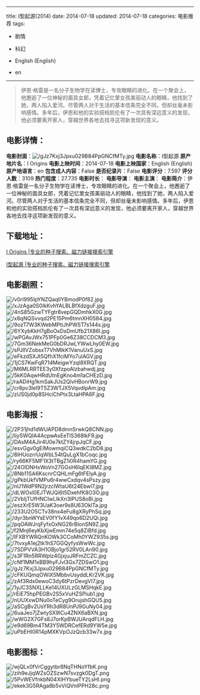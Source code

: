 
---
title: I型起源(2014)
date: 2014-07-18
updated: 2014-07-18
categories: 电影推荐
tags:
- 剧情
- 科幻

- English (English)
- en
---


> 伊恩·格雷是一名分子生物学在读博士，专攻眼睛的进化。在一个聚会上，他邂逅了一位神秘的面具女郎，凭着记忆里女孩美丽动人的眼睛，他找到了她，两人陷入爱河。尽管两人对于生活的基本信条完全不同，但却丝毫未影响感情。多年后，伊恩和他的实验搭档凯伦有了一次具有深远意义的发现，他必须要离开家人，穿越世界各地去找寻这项新发现的意义。

## **电影详情**：

**电影封面**：<img src="https://image.tmdb.org/t/p/w200/gJz7Kxj3Jpxu029B84PpGNCfMTy.jpg" alt="/gJz7Kxj3Jpxu029B84PpGNCfMTy.jpg" title="/gJz7Kxj3Jpxu029B84PpGNCfMTy.jpg">
**电影名称**：I型起源
**原产地片名**：I Origins
**电影上映时间**：2014-07-18
**电影上映国家**：English (English)
**原产地语言**：en
**包含成人内容**：False
**是否纪录片**：False
**电影评分**：7.597
**评分人数**：3109
**热门程度**：27.735
**电影时长**：
**电影导演**：
**电影主演**：
**电影简介**：伊恩·格雷是一名分子生物学在读博士，专攻眼睛的进化。在一个聚会上，他邂逅了一位神秘的面具女郎，凭着记忆里女孩美丽动人的眼睛，他找到了她，两人陷入爱河。尽管两人对于生活的基本信条完全不同，但却丝毫未影响感情。多年后，伊恩和他的实验搭档凯伦有了一次具有深远意义的发现，他必须要离开家人，穿越世界各地去找寻这项新发现的意义。

## **下载地址**：
[I Origins |专业的种子搜索、磁力链接搜索引擎](https://movie.amd794.com:2083/?search=I%20Origins&ordering=&mode=match_phrase&page_size=10&page=1)

[I型起源 |专业的种子搜索、磁力链接搜索引擎](https://movie.amd794.com:2083/?search=I%E5%9E%8B%E8%B5%B7%E6%BA%90&ordering=&mode=match_phrase&page_size=10&page=1)
 

## **电影剧照**：
<img src="https://image.tmdb.org/t/p/original/v0rI995IpYNZQaqlIYBmodP0f82.jpg" alt="/v0rI995IpYNZQaqlIYBmodP0f82.jpg" title="/v0rI995IpYNZQaqlIYBmodP0f82.jpg"><img src="https://image.tmdb.org/t/p/original/xJzAga0S0IkKvhYALBLBfXdzguF.jpg" alt="/xJzAga0S0IkKvhYALBLBfXdzguF.jpg" title="/xJzAga0S0IkKvhYALBLBfXdzguF.jpg"><img src="https://image.tmdb.org/t/p/original/4nS85GzwTYFgtr8vepGQDmhkX0G.jpg" alt="/4nS85GzwTYFgtr8vepGQDmhkX0G.jpg" title="/4nS85GzwTYFgtr8vepGQDmhkX0G.jpg"><img src="https://image.tmdb.org/t/p/original/x8qNQSvvqd2PE15Pm6tmnXH0584.jpg" alt="/x8qNQSvvqd2PE15Pm6tmnXH0584.jpg" title="/x8qNQSvvqd2PE15Pm6tmnXH0584.jpg"><img src="https://image.tmdb.org/t/p/original/9ozT7W3KWebMPtlJhPWST7s144s.jpg" alt="/9ozT7W3KWebMPtlJhPWST7s144s.jpg" title="/9ozT7W3KWebMPtlJhPWST7s144s.jpg"><img src="https://image.tmdb.org/t/p/original/6YXybKkH7gBoOxDsDmUfb21X86l.jpg" alt="/6YXybKkH7gBoOxDsDmUfb21X86l.jpg" title="/6YXybKkH7gBoOxDsDmUfb21X86l.jpg"><img src="https://image.tmdb.org/t/p/original/wPGAvJWx751PFp0Ge6Z38CCDCM3.jpg" alt="/wPGAvJWx751PFp0Ge6Z38CCDCM3.jpg" title="/wPGAvJWx751PFp0Ge6Z38CCDCM3.jpg"><img src="https://image.tmdb.org/t/p/original/7Gm36NekMeG0bDRJwLYWwLhy0EW.jpg" alt="/7Gm36NekMeG0bDRJwLYWwLhy0EW.jpg" title="/7Gm36NekMeG0bDRJwLYWwLhy0EW.jpg"><img src="https://image.tmdb.org/t/p/original/sPJllVZobsxT7VhMIkK1VanuUxS.jpg" alt="/sPJllVZobsxT7VhMIkK1VanuUxS.jpg" title="/sPJllVZobsxT7VhMIkK1VanuUxS.jpg"><img src="https://image.tmdb.org/t/p/original/eFkzdSXJt5QfhX1fciMYo7ulAGV.jpg" alt="/eFkzdSXJt5QfhX1fciMYo7ulAGV.jpg" title="/eFkzdSXJt5QfhX1fciMYo7ulAGV.jpg"><img src="https://image.tmdb.org/t/p/original/1jCS7KwFqR714MeigwYzql8XRQT.jpg" alt="/1jCS7KwFqR714MeigwYzql8XRQT.jpg" title="/1jCS7KwFqR714MeigwYzql8XRQT.jpg"><img src="https://image.tmdb.org/t/p/original/M6MLRRTEE3y0XfzpoAlzbahwdj.jpg" alt="/M6MLRRTEE3y0XfzpoAlzbahwdj.jpg" title="/M6MLRRTEE3y0XfzpoAlzbahwdj.jpg"><img src="https://image.tmdb.org/t/p/original/5kK0AqwHRdUtnEgKno4m1aCHEzD.jpg" alt="/5kK0AqwHRdUtnEgKno4m1aCHEzD.jpg" title="/5kK0AqwHRdUtnEgKno4m1aCHEzD.jpg"><img src="https://image.tmdb.org/t/p/original/raADiHg1kmSakJUs2QlvHBonrW9.jpg" alt="/raADiHg1kmSakJUs2QlvHBonrW9.jpg" title="/raADiHg1kmSakJUs2QlvHBonrW9.jpg"><img src="https://image.tmdb.org/t/p/original/cr8pv3Iel9T5Z3WTJX5VqvdIpAm.jpg" alt="/cr8pv3Iel9T5Z3WTJX5VqvdIpAm.jpg" title="/cr8pv3Iel9T5Z3WTJX5VqvdIpAm.jpg"><img src="https://image.tmdb.org/t/p/original/zUS0jd0p8SHciChPtx3LtaHPA6F.jpg" alt="/zUS0jd0p8SHciChPtx3LtaHPA6F.jpg" title="/zUS0jd0p8SHciChPtx3LtaHPA6F.jpg">

## **电影海报**：
<img src="https://image.tmdb.org/t/p/original/2P31jhd1dWUAPD8dmnSrwkQ8CNN.jpg" alt="/2P31jhd1dWUAPD8dmnSrwkQ8CNN.jpg" title="/2P31jhd1dWUAPD8dmnSrwkQ8CNN.jpg"><img src="https://image.tmdb.org/t/p/original/liySWQIA4AcpwAsEeTlS368IkF9.jpg" alt="/liySWQIA4AcpwAsEeTlS368IkF9.jpg" title="/liySWQIA4AcpwAsEeTlS368IkF9.jpg"><img src="https://image.tmdb.org/t/p/original/DAsM4AJir4U0e7ktZY4jrpJqCF.jpg" alt="/DAsM4AJir4U0e7ktZY4jrpJqCF.jpg" title="/DAsM4AJir4U0e7ktZY4jrpJqCF.jpg"><img src="https://image.tmdb.org/t/p/original/esvGgv0gEIMowmqiCQ3wdkC2bD8.jpg" alt="/esvGgv0gEIMowmqiCQ3wdkC2bD8.jpg" title="/esvGgv0gEIMowmqiCQ3wdkC2bD8.jpg"><img src="https://image.tmdb.org/t/p/original/8lHUozrrUqWbL54tQuLgX1bCoqc.jpg" alt="/8lHUozrrUqWbL54tQuLgX1bCoqc.jpg" title="/8lHUozrrUqWbL54tQuLgX1bCoqc.jpg"><img src="https://image.tmdb.org/t/p/original/ry66KF5MF1X3tTBgZ1i0R4hamYG.jpg" alt="/ry66KF5MF1X3tTBgZ1i0R4hamYG.jpg" title="/ry66KF5MF1X3tTBgZ1i0R4hamYG.jpg"><img src="https://image.tmdb.org/t/p/original/24OlDNHxWoVn27GGsH6IqEKI8MZ.jpg" alt="/24OlDNHxWoVn27GGsH6IqEKI8MZ.jpg" title="/24OlDNHxWoVn27GGsH6IqEKI8MZ.jpg"><img src="https://image.tmdb.org/t/p/original/8Nb11SA6KscnrCQHLmFg6tFElyA.jpg" alt="/8Nb11SA6KscnrCQHLmFg6tFElyA.jpg" title="/8Nb11SA6KscnrCQHLmFg6tFElyA.jpg"><img src="https://image.tmdb.org/t/p/original/gPkbUkfVMPu6r4wwCxdqv4sPszy.jpg" alt="/gPkbUkfVMPu6r4wwCxdqv4sPszy.jpg" title="/gPkbUkfVMPu6r4wwCxdqv4sPszy.jpg"><img src="https://image.tmdb.org/t/p/original/nU1WdP9N2jrzclWtaU6t24Ebwl7.jpg" alt="/nU1WdP9N2jrzclWtaU6t24Ebwl7.jpg" title="/nU1WdP9N2jrzclWtaU6t24Ebwl7.jpg"><img src="https://image.tmdb.org/t/p/original/dLWOxl0EJTWJQi6t5DxehfK8O3O.jpg" alt="/dLWOxl0EJTWJQi6t5DxehfK8O3O.jpg" title="/dLWOxl0EJTWJQi6t5DxehfK8O3O.jpg"><img src="https://image.tmdb.org/t/p/original/2VbIjTUfHNCIwLIkXn3IPUS8oBi.jpg" alt="/2VbIjTUfHNCIwLIkXn3IPUS8oBi.jpg" title="/2VbIjTUfHNCIwLIkXn3IPUS8oBi.jpg"><img src="https://image.tmdb.org/t/p/original/eszXrE5W3UaK3oer9s8U63OklTa.jpg" alt="/eszXrE5W3UaK3oer9s8U63OklTa.jpg" title="/eszXrE5W3UaK3oer9s8U63OklTa.jpg"><img src="https://image.tmdb.org/t/p/original/233U2O5CTv38nx4eFu8gXRyPhSq.jpg" alt="/233U2O5CTv38nx4eFu8gXRyPhSq.jpg" title="/233U2O5CTv38nx4eFu8gXRyPhSq.jpg"><img src="https://image.tmdb.org/t/p/original/dyr3bnWYsEV0fY1vX49qo6D2UQi.jpg" alt="/dyr3bnWYsEV0fY1vX49qo6D2UQi.jpg" title="/dyr3bnWYsEV0fY1vX49qo6D2UQi.jpg"><img src="https://image.tmdb.org/t/p/original/pqOAWJrqFyfxOxNG26rBlonSN9Z.jpg" alt="/pqOAWJrqFyfxOxNG26rBlonSN9Z.jpg" title="/pqOAWJrqFyfxOxNG26rBlonSN9Z.jpg"><img src="https://image.tmdb.org/t/p/original/f2Mnj6eyKbXjwEmm74e5q8ZiBfd.jpg" alt="/f2Mnj6eyKbXjwEmm74e5q8ZiBfd.jpg" title="/f2Mnj6eyKbXjwEmm74e5q8ZiBfd.jpg"><img src="https://image.tmdb.org/t/p/original/lFXBYWRQnKOWk3CCoMh0YWZ935s.jpg" alt="/lFXBYWRQnKOWk3CCoMh0YWZ935s.jpg" title="/lFXBYWRQnKOWk3CCoMh0YWZ935s.jpg"><img src="https://image.tmdb.org/t/p/original/7tvxyA1ej2tk1hS7GGQyfysWwWc.jpg" alt="/7tvxyA1ej2tk1hS7GGQyfysWwWc.jpg" title="/7tvxyA1ej2tk1hS7GGQyfysWwWc.jpg"><img src="https://image.tmdb.org/t/p/original/7SDPVVA3H1OBjo1gr52RV0LAn90.jpg" alt="/7SDPVVA3H1OBjo1gr52RV0LAn90.jpg" title="/7SDPVVA3H1OBjo1gr52RV0LAn90.jpg"><img src="https://image.tmdb.org/t/p/original/s3F1Rn5RRWpIz4GjxjuJRFmZCZC.jpg" alt="/s3F1Rn5RRWpIz4GjxjuJRFmZCZC.jpg" title="/s3F1Rn5RRWpIz4GjxjuJRFmZCZC.jpg"><img src="https://image.tmdb.org/t/p/original/cNf1MM1xBB9hyFJvl3Gx7ZDSwO1.jpg" alt="/cNf1MM1xBB9hyFJvl3Gx7ZDSwO1.jpg" title="/cNf1MM1xBB9hyFJvl3Gx7ZDSwO1.jpg"><img src="https://image.tmdb.org/t/p/original/gJz7Kxj3Jpxu029B84PpGNCfMTy.jpg" alt="/gJz7Kxj3Jpxu029B84PpGNCfMTy.jpg" title="/gJz7Kxj3Jpxu029B84PpGNCfMTy.jpg"><img src="https://image.tmdb.org/t/p/original/cFKUQmqOWiX5MbbvUsyddLKr2VK.jpg" alt="/cFKUQmqOWiX5MbbvUsyddLKr2VK.jpg" title="/cFKUQmqOWiX5MbbvUsyddLKr2VK.jpg"><img src="https://image.tmdb.org/t/p/original/zAf3Rdx0ewoC3dy6tPzrDevgVI7.jpg" alt="/zAf3Rdx0ewoC3dy6tPzrDevgVI7.jpg" title="/zAf3Rdx0ewoC3dy6tPzrDevgVI7.jpg"><img src="https://image.tmdb.org/t/p/original/1yJC3SNXLLKe14UXULzGLMSHqkE.jpg" alt="/1yJC3SNXLLKe14UXULzGLMSHqkE.jpg" title="/1yJC3SNXLLKe14UXULzGLMSHqkE.jpg"><img src="https://image.tmdb.org/t/p/original/rEiE75hpPEGBv2S5xVuHZSPiub1.jpg" alt="/rEiE75hpPEGBv2S5xVuHZSPiub1.jpg" title="/rEiE75hpPEGBv2S5xVuHZSPiub1.jpg"><img src="https://image.tmdb.org/t/p/original/nUUXxwDNu0oTeCyg9OrujshGQU5.jpg" alt="/nUUXxwDNu0oTeCyg9OrujshGQU5.jpg" title="/nUUXxwDNu0oTeCyg9OrujshGQU5.jpg"><img src="https://image.tmdb.org/t/p/original/aSCgBv2UsYRh3dR8UnPJ9GuNy04.jpg" alt="/aSCgBv2UsYRh3dR8UnPJ9GuNy04.jpg" title="/aSCgBv2UsYRh3dR8UnPJ9GuNy04.jpg"><img src="https://image.tmdb.org/t/p/original/6uaJeo7jZwtySX9lCu4ZNX6aBXN.jpg" alt="/6uaJeo7jZwtySX9lCu4ZNX6aBXN.jpg" title="/6uaJeo7jZwtySX9lCu4ZNX6aBXN.jpg"><img src="https://image.tmdb.org/t/p/original/wWG2X7GFs8J7orKpBWJUArqdFLH.jpg" alt="/wWG2X7GFs8J7orKpBWJUArqdFLH.jpg" title="/wWG2X7GFs8J7orKpBWJUArqdFLH.jpg"><img src="https://image.tmdb.org/t/p/original/e9d69Bm4TM3Y5WDRCefERd9YW5e.jpg" alt="/e9d69Bm4TM3Y5WDRCefERd9YW5e.jpg" title="/e9d69Bm4TM3Y5WDRCefERd9YW5e.jpg"><img src="https://image.tmdb.org/t/p/original/uPbEHI0R14pMXKVpOJzQcb33w7x.jpg" alt="/uPbEHI0R14pMXKVpOJzQcb33w7x.jpg" title="/uPbEHI0R14pMXKVpOJzQcb33w7x.jpg">

## **电影图标**：
<img src="https://image.tmdb.org/t/p/original/wjQLx0fVrCggytbr8NqTHNoYfbK.png" alt="/wjQLx0fVrCggytbr8NqTHNoYfbK.png" title="/wjQLx0fVrCggytbr8NqTHNoYfbK.png"><img src="https://image.tmdb.org/t/p/original/zih9eJjqWZsOZSzwN7svzgk0DgT.png" alt="/zih9eJjqWZsOZSzwN7svzgk0DgT.png" title="/zih9eJjqWZsOZSzwN7svzgk0DgT.png"><img src="https://image.tmdb.org/t/p/original/5PvWEVfnkbN04XIHYbueTY2LsHI.png" alt="/5PvWEVfnkbN04XIHYbueTY2LsHI.png" title="/5PvWEVfnkbN04XIHYbueTY2LsHI.png"><img src="https://image.tmdb.org/t/p/original/ekek3G5RAga8b5vViQVnlPPH28c.png" alt="/ekek3G5RAga8b5vViQVnlPPH28c.png" title="/ekek3G5RAga8b5vViQVnlPPH28c.png">
